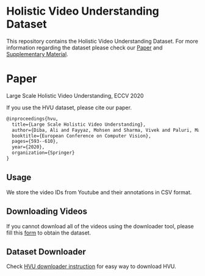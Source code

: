 # Holistic Video Understanding Dataset

This repository contains the Holistic Video Understanding Dataset. For more information regarding the dataset please check our [Paper](https://pages.iai.uni-bonn.de/gall_juergen/download/HVU_eccv20.pdf) and [Supplementary Material](http://gall.cv-uni-bonn.de/download/HVU_suppl.pdf).

# Paper
Large Scale Holistic Video Understanding, ECCV 2020

If you use the HVU dataset, please cite our paper.

```latex
@inproceedings{hvu,
  title={Large Scale Holistic Video Understanding},
  author={Diba, Ali and Fayyaz, Mohsen and Sharma, Vivek and Paluri, Manohar and Gall, J{\"u}rgen and Stiefelhagen, Rainer and Van Gool, Luc},
  booktitle={European Conference on Computer Vision},
  pages={593--610},
  year={2020},
  organization={Springer}
}
```

## Usage
We store the video IDs from Youtube and their annotations in CSV format.

## Downloading Videos
If you cannot download all of the videos using the downloader tool, please fill this [form](https://forms.gle/8qpoDaarjd7WNn7E7) to obtain the dataset.

## Dataset Downloader
Check [HVU downloader instruction](https://github.com/holistic-video-understanding/HVU-Downloader) for easy way to download HVU.
